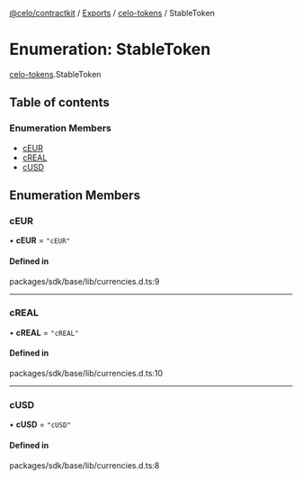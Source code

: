 [@celo/contractkit](../README.md) / [Exports](../modules.md) / [celo-tokens](../modules/celo_tokens.md) / StableToken

# Enumeration: StableToken

[celo-tokens](../modules/celo_tokens.md).StableToken

## Table of contents

### Enumeration Members

- [cEUR](celo_tokens.StableToken.md#ceur)
- [cREAL](celo_tokens.StableToken.md#creal)
- [cUSD](celo_tokens.StableToken.md#cusd)

## Enumeration Members

### cEUR

• **cEUR** = ``"cEUR"``

#### Defined in

packages/sdk/base/lib/currencies.d.ts:9

___

### cREAL

• **cREAL** = ``"cREAL"``

#### Defined in

packages/sdk/base/lib/currencies.d.ts:10

___

### cUSD

• **cUSD** = ``"cUSD"``

#### Defined in

packages/sdk/base/lib/currencies.d.ts:8
